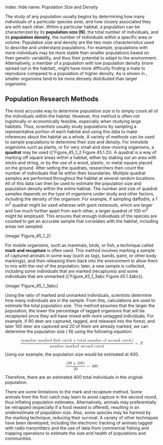 index: hide
name: Population Size and Density

The study of any population usually begins by determining how many individuals of a particular species exist, and how closely associated they are with each other. Within a particular habitat, a population can be characterized by its  **population size (N)**, the total number of individuals, and its  **population density**, the number of individuals within a specific area or volume. Population size and density are the two main characteristics used to describe and understand populations. For example, populations with more individuals may be more stable than smaller populations based on their genetic variability, and thus their potential to adapt to the environment. Alternatively, a member of a population with low population density (more spread out in the habitat), might have more difficulty finding a mate to reproduce compared to a population of higher density. As is shown in , smaller organisms tend to be more densely distributed than larger organisms.

## Population Research Methods

The most accurate way to determine population size is to simply count all of the individuals within the habitat. However, this method is often not logistically or economically feasible, especially when studying large habitats. Thus, scientists usually study populations by sampling a representative portion of each habitat and using this data to make inferences about the habitat as a whole. A variety of methods can be used to sample populations to determine their size and density. For immobile organisms such as plants, or for very small and slow-moving organisms, a  **quadrat** may be used ({'Figure_45_1_2 Figure 45.1.2}). A quadrat is a way of marking off square areas within a habitat, either by staking out an area with sticks and string, or by the use of a wood, plastic, or metal square placed on the ground. After setting the quadrats, researchers then count the number of individuals that lie within their boundaries. Multiple quadrat samples are performed throughout the habitat at several random locations. All of this data can then be used to estimate the population size and population density within the entire habitat. The number and size of quadrat samples depends on the type of organisms under study and other factors, including the density of the organism. For example, if sampling daffodils, a 1 m<sup>2</sup> quadrat might be used whereas with giant redwoods, which are larger and live much further apart from each other, a larger quadrat of 100 m<sup>2</sup> might be employed. This ensures that enough individuals of the species are counted to get an accurate sample that correlates with the habitat, including areas not sampled.


{image:'Figure_45_1_2}
        

For mobile organisms, such as mammals, birds, or fish, a technique called  **mark and recapture** is often used. This method involves marking a sample of captured animals in some way (such as tags, bands, paint, or other body markings), and then releasing them back into the environment to allow them to mix with the rest of the population; later, a new sample is collected, including some individuals that are marked (recaptures) and some individuals that are unmarked ({'Figure_45_1_3abc Figure 45.1.3abc}).


{image:'Figure_45_1_3abc}
        

Using the ratio of marked and unmarked individuals, scientists determine how many individuals are in the sample. From this, calculations are used to estimate the total population size. This method assumes that the larger the population, the lower the percentage of tagged organisms that will be recaptured since they will have mixed with more untagged individuals. For example, if 80 deer are captured, tagged, and released into the forest, and later 100 deer are captured and 20 of them are already marked, we can determine the population size ( *N*) using the following equation:

<math display="block" xmlns:q="http://cnx.rice.edu/qml/1.0" xmlns:m="http://www.w3.org/1998/Math/MathML" xmlns:bib="http://bibtexml.sf.net/" xmlns:md="http://cnx.rice.edu/mdml" xmlns="http://cnx.rice.edu/cnxml"> <mrow>  <mfrac>   <mrow>    <mtext>(number marked first catch x total number of second catch)</mtext>   </mrow>   <mrow>    <mtext>number marked second catch</mtext>   </mrow>  </mfrac>  <mtext> = </mtext><mi>N</mi> </mrow></math>

Using our example, the population size would be estimated at 400.

<math display="block" xmlns:q="http://cnx.rice.edu/qml/1.0" xmlns:m="http://www.w3.org/1998/Math/MathML" xmlns:bib="http://bibtexml.sf.net/" xmlns:md="http://cnx.rice.edu/mdml" xmlns="http://cnx.rice.edu/cnxml"> <mrow>  <mfrac>   <mrow>    <mtext>(80 x 100)</mtext>   </mrow>   <mrow>    <mtext>20</mtext>   </mrow>  </mfrac>  <mtext> = 400</mtext> </mrow></math>

Therefore, there are an estimated 400 total individuals in the original population.

There are some limitations to the mark and recapture method. Some animals from the first catch may learn to avoid capture in the second round, thus inflating population estimates. Alternatively, animals may preferentially be retrapped (especially if a food reward is offered), resulting in an underestimate of population size. Also, some species may be harmed by the marking technique, reducing their survival. A variety of other techniques have been developed, including the electronic tracking of animals tagged with radio transmitters and the use of data from commercial fishing and trapping operations to estimate the size and health of populations and communities.
